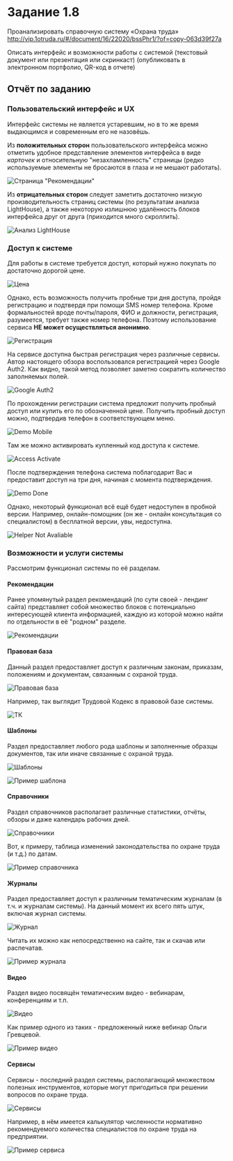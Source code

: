 # Задание 1.8

Проанализировать справочную систему «Охрана труда»
http://vip.1otruda.ru/#/document/16/22020/bssPhr1/?of=copy-063d39f27a

Описать интерфейс и возможности работы с системой (текстовый документ или презентация или скринкаст)
(опубликовать в электронном портфолио, QR-код в отчете)

## Отчёт по заданию

### Пользовательский интерфейс и UX

Интерфейс системы не является устаревшим, но в то же время выдающимся и современным его не назовёшь.

Из **положительных сторон** пользовательского интерфейса можно отметить удобное представление элементов интерфейса в виде _карточек_ и относительную "незахламленность" страницы (редко используемые элементы не бросаются в глаза и не мешают работать).

![Страница "Рекомендации"](img/recom.png)

Из **отрицательных сторон** следует заметить достаточно низкую производительность страниц системы (по результатам анализа LightHouse), а также некоторую излишнюю удалённость блоков интерфейса друг от друга (приходится много скроллить).

![Анализ LightHouse](img/lighthouse.png)

### Доступ к системе

Для работы в системе требуется доступ, который нужно покупать по достаточно дорогой цене.

![Цена](img/price.png)

Однако, есть возможность получить пробные три дня доступа, пройдя регистрацию и подтвердя при помощи SMS номер телефона. Кроме формальностей вроде почты/пароля, ФИО и должности, регистрация, разумеется, требует также номер телефона. Поэтому использование сервиса **НЕ может осуществляться анонимно**.

![Регистрация](img/reg.png)

На сервисе доступна быстрая регистрация через различные сервисы. Автор настоящего обзора воспользовался регистрацией через Google Auth2. Как видно, такой метод позволяет заметно сократить количество заполняемых полей.

![Google Auth2](img/regGoogle.png)

По прохождении регистрации система предложит получить пробный доступ или купить его по обозначенной цене. Получить пробный доступ можно, подтвердив телефон в соответствующем меню.

![Demo Mobile](img/demoBuy.png)

Там же можно активировать купленный код доступа к системе.

![Access Activate](img/buy.png)

После подтверждения телефона система поблагодарит Вас и предоставит доступ на три дня, начиная с момента подтверждения.

![Demo Done](img/demoDone.png)

Однако, некоторый функционал всё ещё будет недоступен в пробной версии. Например, онлайн-помощник (он же - онлайн консультация со специалистом) в бесплатной версии, увы, недоступна.

![Helper Not Avaliable](img/helper.png)

### Возможности и услуги системы

Рассмотрим функционал системы по её разделам.

#### Рекомендации

Ранее упомянутый раздел рекомендаций (по сути своей - лендинг сайта) представляет собой множество блоков с потенциально интересующей клиента информацией, каждую из которой можно найти по отдельности в её "родном" разделе.

![Рекомендации](img/recom2.png)

#### Правовая база

Данный раздел предоставляет доступ к различным законам, приказам, положениям и документам, связанным с охраной труда.

![Правовая база](img/pravo.png)

Например, так выглядит Трудовой Кодекс в правовой базе системы.

![ТК](img/tk.png)

#### Шаблоны

Раздел предоставляет любого рода шаблоны и заполненные образцы документов, так или иначе связанные с охраной труда.

![Шаблоны](img/shab.png)

![Пример шаблона](img/viewShab.png)

#### Справочники

Раздел справочников располагает различные статистики, отчёты, обзоры и даже календарь рабочих дней.

![Справочники](img/sprav.png)

Вот, к примеру, таблица изменений законодательства по охране труда (и т.д.) по датам.

![Пример справочника](img/spravIzmen.png)

#### Журналы

Раздел предоставляет доступ к различным тематическим журналам (в т.ч. и журналам системы). На данный момент их всего пять штук, включая журнал системы.

![Журнал](img/journ.png)

Читать их можно как непосредственно на сайте, так и скачав или распечатав.

![Пример журнала](img/journEx.png)

#### Видео

Раздел видео посвящён тематическим видео - вебинарам, конференциям и т.п.

![Видео](img/video.png)

Как пример одного из таких - предложенный ниже вебинар Ольги Гревцевой.

![Пример видео](img/videoEx.png)

#### Сервисы

Сервисы - последний раздел системы, располагающий множеством полезных инструментов, которые могут пригодиться при решении вопросов по охране труда.

![Сервисы](img/serv.png)

Например, в нём имеется калькулятор численности нормативно рекомендуемого количества специалистов по охране труда на предприятии.

![Пример сервиса](img/servEx.png)
